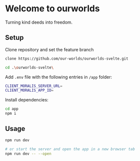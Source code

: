 # Welcome to ourworlds

Turning kind deeds into freedom.

## Setup

Clone repository and set the feature branch

```bash
clone https://github.com/our-worlds/ourworlds-svelte.git

cd .\ourworlds-svelte\
```

Add `.env` file with the following entries in `/app` folder:

```bash
CLIENT_MORALIS_SERVER_URL=
CLIENT_MORALIS_APP_ID=
```

Install dependencies:

```bash
cd app
npm i
```

## Usage

```bash
npm run dev

# or start the server and open the app in a new browser tab
npm run dev -- --open
```
